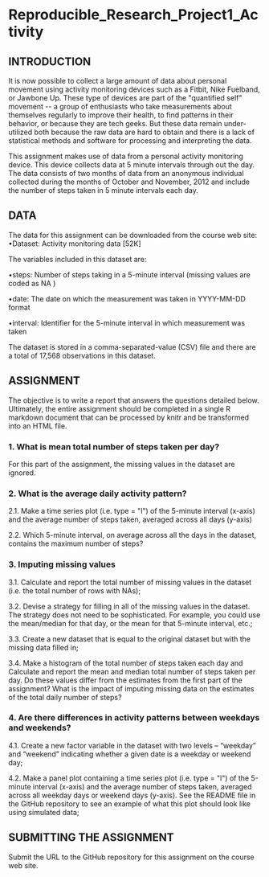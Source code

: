 # Reproducible_Research_Project1_Activity

## INTRODUCTION
It is now possible to collect a large amount of data about personal movement using activity monitoring devices such as a Fitbit, Nike Fuelband, or Jawbone Up. These type of devices are part of the "quantified self" movement -- a group of enthusiasts who take measurements about themselves regularly to improve their health, to find patterns in their behavior, or because they are tech geeks. But these data remain under-utilized both because the raw data are hard to obtain and there is a lack of statistical methods and software for processing and interpreting the data.

This assignment makes use of data from a personal activity monitoring device. This device collects data at 5 minute intervals through out the day. The data consists of two months of data from an anonymous individual collected during the months of October and November, 2012 and include the number of steps taken in 5 minute intervals each day.

## DATA
The data for this assignment can be downloaded from the course web site:
•Dataset: Activity monitoring data [52K]

The variables included in this dataset are:

•steps: Number of steps taking in a 5-minute interval (missing values are coded as  NA )


•date: The date on which the measurement was taken in YYYY-MM-DD format


•interval: Identifier for the 5-minute interval in which measurement was taken

The dataset is stored in a comma-separated-value (CSV) file and there are a total of 17,568 observations in this dataset.

## ASSIGNMENT
The objective is to write a report that answers the questions detailed below. Ultimately, the entire assignment should be completed in a single R markdown document that can be processed by knitr and be transformed into an HTML file.

### 1. What is mean total number of steps taken per day?
For this part of the assignment, the missing values in the dataset are ignored.

### 2. What is the average daily activity pattern?
2.1. Make a time series plot (i.e. type = "l") of the 5-minute interval (x-axis) and the average number of steps taken, averaged across all days (y-axis)

2.2. Which 5-minute interval, on average across all the days in the dataset, contains the maximum number of steps?

### 3. Imputing missing values
3.1. Calculate and report the total number of missing values in the dataset (i.e. the total number of rows with NAs);

3.2. Devise a strategy for filling in all of the missing values in the dataset. The strategy does not need to be sophisticated. For example, you could use the mean/median for that day, or the mean for that 5-minute interval, etc.;

3.3. Create a new dataset that is equal to the original dataset but with the missing data filled in;

3.4. Make a histogram of the total number of steps taken each day and Calculate and report the mean and median total number of steps taken per day. Do these values differ from the estimates from the first part of the assignment? What is the impact of imputing missing data on the estimates of the total daily number of steps?

### 4. Are there differences in activity patterns between weekdays and weekends?
4.1. Create a new factor variable in the dataset with two levels – “weekday” and “weekend” indicating whether a given date is a weekday or weekend day;

4.2. Make a panel plot containing a time series plot (i.e. type = "l") of the 5-minute interval (x-axis) and the average number of steps taken, averaged across all weekday days or weekend days (y-axis). See the README file in the GitHub repository to see an example of what this plot should look like using simulated data;

## SUBMITTING THE ASSIGNMENT

Submit the URL to the GitHub repository for this assignment on the course web site.
